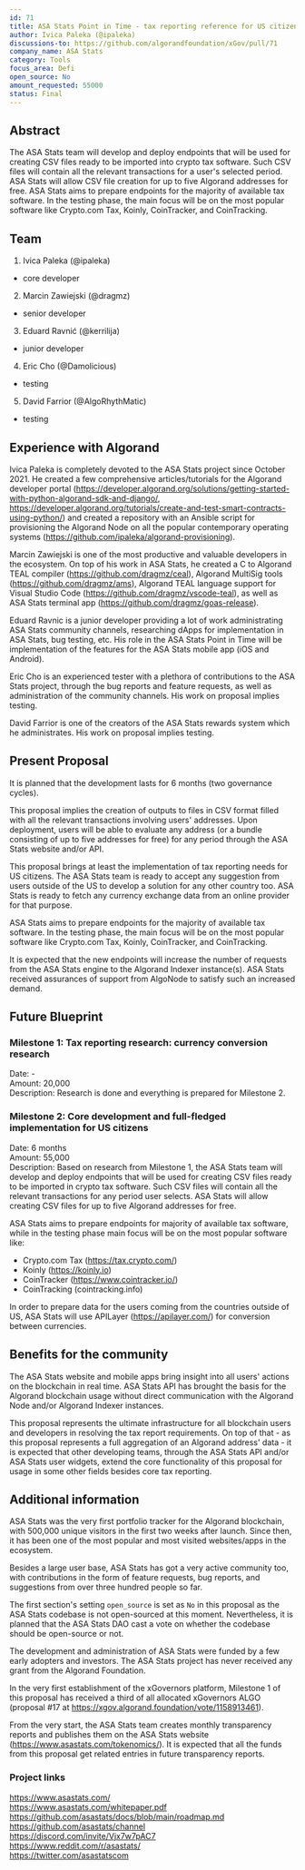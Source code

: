 ```yaml
---
id: 71
title: ASA Stats Point in Time - tax reporting reference for US citizens
author: Ivica Paleka (@ipaleka)
discussions-to: https://github.com/algorandfoundation/xGov/pull/71
company_name: ASA Stats
category: Tools
focus_area: Defi
open_source: No
amount_requested: 55000
status: Final
---
```


## Abstract
The ASA Stats team will develop and deploy endpoints that will be used for creating CSV files ready to be imported into crypto tax software. Such CSV files will contain all the relevant transactions for a user's selected period. ASA Stats will allow CSV file creation for up to five Algorand addresses for free. ASA Stats aims to prepare endpoints for the majority of available tax software. In the testing phase, the main focus will be on the most popular software like Crypto.com Tax, Koinly, CoinTracker, and CoinTracking.

## Team
1. Ivica Paleka (@ipaleka)

 - core developer

2. Marcin Zawiejski (@dragmz)

 - senior developer

3. Eduard Ravnić (@kerrilija)

 - junior developer

4. Eric Cho (@Damolicious)

 - testing

5. David Farrior (@AlgoRhythMatic)

 - testing


## Experience with Algorand
Ivica Paleka is completely devoted to the ASA Stats project since October 2021. He created a few comprehensive articles/tutorials for the Algorand developer portal (https://developer.algorand.org/solutions/getting-started-with-python-algorand-sdk-and-django/, https://developer.algorand.org/tutorials/create-and-test-smart-contracts-using-python/) and created a repository with an Ansible script for provisioning the Algorand Node on all the popular contemporary operating systems (https://github.com/ipaleka/algorand-provisioning).

Marcin Zawiejski is one of the most productive and valuable developers in the ecosystem. On top of his work in ASA Stats, he created a C to Algorand TEAL compiler (https://github.com/dragmz/ceal), Algorand MultiSig tools (https://github.com/dragmz/ams), Algorand TEAL language support for Visual Studio Code (https://github.com/dragmz/vscode-teal), as well as ASA Stats terminal app (https://github.com/dragmz/goas-release).

Eduard Ravnic is a junior developer providing a lot of work administrating ASA Stats community channels, researching dApps for implementation in ASA Stats, bug testing, etc. His role in the ASA Stats Point in Time will be implementation of the features for the ASA Stats mobile app (iOS and Android).

Eric Cho is an experienced tester with a plethora of contributions to the ASA Stats project, through the bug reports and feature requests, as well as administration of the community channels. His work on proposal implies testing.

David Farrior is one of the creators of the ASA Stats rewards system which he administrates. His work on proposal implies testing.

## Present Proposal
It is planned that the development lasts for 6 months (two governance cycles).

This proposal implies the creation of outputs to files in CSV format filled with all the relevant transactions involving users' addresses. Upon deployment, users will be able to evaluate any address (or a bundle consisting of up to five addresses for free) for any period through the ASA Stats website and/or API.

This proposal brings at least the implementation of tax reporting needs for US citizens. The ASA Stats team is ready to accept any suggestion from users outside of the US to develop a solution for any other country too. ASA Stats is ready to fetch any currency exchange data from an online provider for that purpose.

ASA Stats aims to prepare endpoints for the majority of available tax software. In the testing phase, the main focus will be on the most popular software like Crypto.com Tax, Koinly, CoinTracker, and CoinTracking.

It is expected that the new endpoints will increase the number of requests from the ASA Stats engine to the Algorand Indexer instance(s). ASA Stats received assurances of support from AlgoNode to satisfy such an increased demand.

## Future Blueprint

### Milestone 1: Tax reporting research: currency conversion research
Date: -  
Amount: 20,000  
Description: Research is done and everything is prepared for Milestone 2.  

### Milestone 2: Core development and full-fledged implementation for US citizens
Date: 6 months  
Amount: 55,000  
Description: Based on research from Milestone 1, the ASA Stats team will develop and deploy endpoints that will be used for creating CSV files ready to be imported in crypto tax software. Such CSV files will contain all the relevant transactions for any period user selects. ASA Stats will allow creating CSV files for up to five Algorand addresses for free.  

ASA Stats aims to prepare endpoints for majority of available tax software, while in the testing phase main focus will be on the most popular software like:  
- Crypto.com Tax (https://tax.crypto.com/)  
- Koinly (https://koinly.io)  
- CoinTracker (https://www.cointracker.io/)  
- CoinTracking (cointracking.info)  

In order to prepare data for the users coming from the countries outside of US, ASA Stats will use APILayer (https://apilayer.com/) for conversion between currencies.

## Benefits for the community
The ASA Stats website and mobile apps bring insight into all users' actions on the blockchain in real time. ASA Stats API has brought the basis for the Algorand blockchain usage without direct communication with the Algorand Node and/or Algorand Indexer instances.

This proposal represents the ultimate infrastructure for all blockchain users and developers in resolving the tax report requirements. On top of that - as this proposal represents a full aggregation of an Algorand address' data - it is expected that other developing teams, through the ASA Stats API and/or ASA Stats user widgets, extend the core functionality of this proposal for usage in some other fields besides core tax reporting.

## Additional information
ASA Stats was the very first portfolio tracker for the Algorand blockchain, with 500,000 unique visitors in the first two weeks after launch. Since then, it has been one of the most popular and most visited websites/apps in the ecosystem.

Besides a large user base, ASA Stats has got a very active community too, with contributions in the form of feature requests, bug reports, and suggestions from over three hundred people so far.

The first section's setting `open_source` is set as `No` in this proposal as the ASA Stats codebase is not open-sourced at this moment. Nevertheless, it is planned that the ASA Stats DAO cast a vote on whether the codebase should be open-source or not.

The development and administration of ASA Stats were funded by a few early adopters and investors. The ASA Stats project has never received any grant from the Algorand Foundation.

In the very first establishment of the xGovernors platform, Milestone 1 of this proposal has received a third of all allocated xGovernors ALGO (proposal #17 at https://xgov.algorand.foundation/vote/1158913461).

From the very start, the ASA Stats team creates monthly transparency reports and publishes them on the ASA Stats website (https://www.asastats.com/tokenomics/). It is expected that all the funds from this proposal get related entries in future transparency reports.

### Project links
https://www.asastats.com/  
https://www.asastats.com/whitepaper.pdf  
https://github.com/asastats/docs/blob/main/roadmap.md  
https://github.com/asastats/channel  
https://discord.com/invite/Vjx7w7pAC7  
https://www.reddit.com/r/asastats/  
https://twitter.com/asastatscom  

